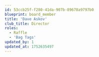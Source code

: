 ```yaml
---
id: 53ccb25f-f280-41da-907b-89678a9797b0
blueprint: board_member
title: 'Dave Askov'
club_title: Director
roles:
  - Raffle
  - 'Bag Tags'
updated_by: 1
updated_at: 1752635497
---
```

